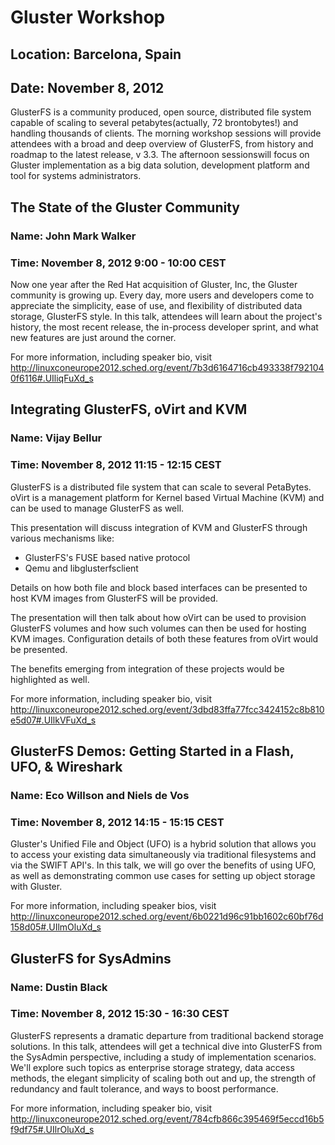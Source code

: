 # Gluster Workshop
## Location: Barcelona, Spain
## Date: November 8, 2012

GlusterFS is a community produced, open source, distributed file system capable of scaling to several petabytes(actually, 72 brontobytes!) and handling thousands of clients. The morning workshop sessions will provide attendees with a broad and deep overview of GlusterFS, from history and roadmap to the latest release, v 3.3. The afternoon sessionswill focus on Gluster implementation as a big data solution, development platform and tool for systems administrators.


## The State of the Gluster Community
### Name: John Mark Walker
### Time: November 8, 2012 9:00 - 10:00 CEST

Now one year after the Red Hat acquisition of Gluster, Inc, the Gluster community is growing up. Every day, more users and developers come to appreciate the simplicity, ease of use, and flexibility of distributed data storage, GlusterFS style. In this talk, attendees will learn about the project's history, the most recent release, the in-process developer sprint, and what new features are just around the corner.

For more information, including speaker bio, visit http://linuxconeurope2012.sched.org/event/7b3d6164716cb493338f7921040f6116#.UIliqFuXd_s


## Integrating GlusterFS, oVirt and KVM
### Name: Vijay Bellur
### Time: November 8, 2012 11:15 - 12:15 CEST

GlusterFS is a distributed file system that can scale to several PetaBytes. oVirt is a management platform for Kernel based Virtual Machine (KVM) and can be used to manage GlusterFS as well.

This presentation will discuss integration of KVM and GlusterFS through various mechanisms like: 

* GlusterFS's FUSE based native protocol
* Qemu and libglusterfsclient 

Details on how both file and block based interfaces can be presented to  host KVM images from GlusterFS will be provided. 

The presentation will then talk about how oVirt can be used to provision GlusterFS volumes and how such volumes can then be used for hosting KVM  images. Configuration details of both these features from oVirt would be  presented.

The benefits emerging from integration of these projects would be highlighted as well. 

For more information, including speaker bio, visit http://linuxconeurope2012.sched.org/event/3dbd83ffa77fcc3424152c8b810e5d07#.UIlkVFuXd_s


## GlusterFS Demos: Getting Started in a Flash, UFO, & Wireshark
### Name: Eco Willson and Niels de Vos
### Time: November 8, 2012 14:15 - 15:15 CEST

Gluster's Unified File and Object (UFO) is a hybrid solution that allows you to access your existing data simultaneously via traditional filesystems and via the SWIFT API's.    In this talk, we will go over the benefits of using UFO, as well as demonstrating common use cases for setting up object storage with Gluster.

For more information, including speaker bios, visit http://linuxconeurope2012.sched.org/event/6b0221d96c91bb1602c60bf76d158d05#.UIlmOluXd_s


## GlusterFS for SysAdmins
### Name: Dustin Black
### Time: November 8, 2012 15:30 - 16:30 CEST

GlusterFS represents a dramatic departure  from traditional backend storage solutions. In this talk, attendees will  get a technical dive into GlusterFS from the SysAdmin perspective,  including a study of implementation scenarios. We'll explore such topics  as enterprise storage strategy, data access methods, the elegant  simplicity of scaling both out and up, the strength of redundancy and  fault tolerance, and ways to boost performance.

For more information, including speaker bio, visit http://linuxconeurope2012.sched.org/event/784cfb866c395469f5eccd16b5f9df75#.UIlrOluXd_s
